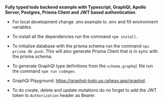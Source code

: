 **Fully typed todo backend example with Typescript, GraphQl, Apollo Server, Postgres, Prisma Client and JWT based authentication**.

- For local development change .env.example to .env and fill environment variables.

- To install all the dependencies run the command `npm install`.

- To initialize database with the prisma schema run the command `npx prisma db push`. This will also generate Prisma Client that is in sync with the prisma schema.

- To generate GraphQl type definitions from the `schema.graphql` file run the command `npm run codegen`.

- GraphQl Playground: https://graphql-todo.up.railway.app/graphql.

- To do create, delete and update mutations do no forget to add the JWT token to `Authorization` header as Bearer.

